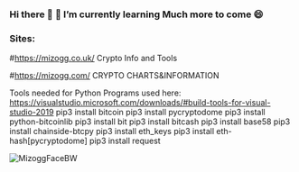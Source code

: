 ### Hi there 👋 🌱 I’m currently learning Much more to come 😄

### Sites: 
#https://mizogg.co.uk/ Crypto Info and Tools

#https://mizogg.com/ CRYPTO CHARTS&INFORMATION


Tools needed for Python Programs used here:
https://visualstudio.microsoft.com/downloads/#build-tools-for-visual-studio-2019
pip3 install bitcoin
pip3 install pycryptodome
pip3 install python-bitcoinlib
pip3 install bit
pip3 install bitcash
pip3 install base58
pip3 install chainside-btcpy
pip3 install eth_keys
pip3 install eth-hash[pycryptodome]
pip3 install request


![MizoggFaceBW](https://user-images.githubusercontent.com/88630056/128759006-b21d8662-2382-4fbc-ba77-d7addc87fdb7.png)

<!--
**Mizogg/Mizogg** is a ✨ _special_ ✨ repository because its `README.md` (this file) appears on your GitHub profile.

Here are some ideas to get you started:

- 🔭 I’m currently working on ...
- 🌱 I’m currently learning ...
- 👯 I’m looking to collaborate on ...
- 🤔 I’m looking for help with ...
- 💬 Ask me about ...
- 📫 How to reach me: ...
- 😄 Pronouns: ...
- ⚡ Fun fact: ...
-->

